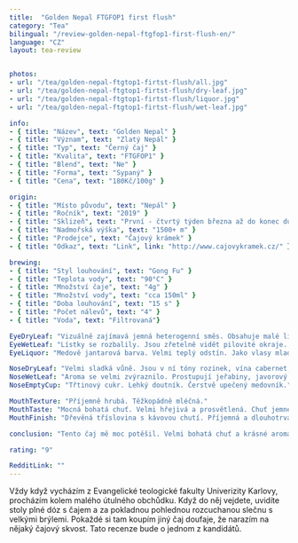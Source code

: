```yaml
---
title:  "Golden Nepal FTGFOP1 first flush"
category: "Tea"
bilingual: "/review-golden-nepal-ftgfop1-first-flush-en/"
language: "CZ"
layout: tea-review


photos:
- url: "/tea/golden-nepal-ftgtop1-firtst-flush/all.jpg"
- url: "/tea/golden-nepal-ftgtop1-firtst-flush/dry-leaf.jpg"
- url: "/tea/golden-nepal-ftgtop1-firtst-flush/liquor.jpg"
- url: "/tea/golden-nepal-ftgtop1-firtst-flush/wet-leaf.jpg"

info:
- { title: "Název", text: "Golden Nepal" }
- { title: "Význam", text: "Zlatý Nepál" }
- { title: "Typ", text: "Černý čaj" }
- { title: "Kvalita", text: "FTGFOP1" }
- { title: "Blend", text: "Ne" }
- { title: "Forma", text: "Sypaný" }
- { title: "Cena", text: "180Kč/100g" }

origin:
- { title: "Místo původu", text: "Nepál" }
- { title: "Ročník", text: "2019" }
- { title: "Sklizeň", text: "První - čtvrtý týden března až do konec dubna" }
- { title: "Nadmořská výška", text: "1500+ m" }
- { title: "Prodejce", text: "Čajový krámek" }
- { title: "Odkaz", text: "Link", link: "http://www.cajovykramek.cz/" }

brewing:
- { title: "Styl louhování", text: "Gong Fu" }
- { title: "Teplota vody", text: "90°C" }
- { title: "Množství čaje", text: "4g" }
- { title: "Množství vody", text: "cca 150ml" }
- { title: "Doba louhování", text: "15 s" }
- { title: "Počet nálevů", text: "4" }
- { title: "Voda", text: "Filtrovaná"}

EyeDryLeaf: "Vizuálně zajímavá jemná heterogenní směs. Obsahuje malé lístky s řapíky. Lístky mají celou škálu barevných odstínů od zelené přes hnědou až k šedé. Také se v ní vyskytují malé tipsy s nažloutlými chloupky. Vzácně se najdou i kousky jemných větviček."
EyeWetLeaf: "Lístky se rozbalily. Jsou zřetelně vidět pilovité okraje. Barvy lístků se sjednotily. Velmi se zvýraznilo žilkování. Celkově listy vypadají jako čerstvě natrhané."
EyeLiquor: "Medově jantarová barva. Velmi teplý odstín. Jako vlasy mladé krásné zrzky ve svitu slunce."

NoseDryLeaf: "Velmi sladká vůně. Jsou v ní tóny rozinek, vína cabernet, ječný slad a sušené okvětní lístky růže."
NoseWetLeaf: "Aroma se velmi zvýraznilo. Prostupují jeřabiny, javorový sirup, červené víno. Také připomíná vůni, když řežete čerstvé dřevo listnatého stromu."
NoseEmptyCup: "Třtinový cukr. Lehký doutník. Čerstvě upečený medovník."

MouthTexture: "Příjemně hrubá. Těžkopádně mléčná."
MouthTaste: "Mocná bohatá chuť. Velmi hřejivá a prosvětlená. Chuť jemného tabáku a kvalitní staré whisky uzráté v dřevěných sudech. Projevují se i tóny kouře z pálení čerstvého dřeva. Prostupuje i chuť čerstvě pražené kávy a nenápadná minerálnost."
MouthFinish: "Dřevěná tříslovina s kávovou chutí. Příjemná a dlouhotrvající."

conclusion: "Tento čaj mě moc potěšil. Velmi bohatá chuť a krásné aroma. Je velmi podobný čajům ze severu Darjeelingu, ale vyšší nadmořská výška mu přidala na intenzitě. Velký podíl na chuti mají zlaté tipsy, které ho velmi osvěžují. Je vidět, že je i velmi kvalitně a šetrně zpracovaný. Je to nejlepší černý čaj, se kterým jsem se v poslední době setkal."

rating: "9"

RedditLink: ""
---
```


Vždy když vycházím z Evangelické teologické fakulty Univerizity Karlovy, procházím kolem malého útulného obchůdku. Když do něj vejdete, uvidíte stoly plné dóz s čajem a za pokladnou pohlednou rozcuchanou slečnu s velkými brýlemi. Pokaždé si tam koupím jiný čaj doufaje, že narazím na nějaký čajový skvost. Tato recenze bude o jednom z kandidátů.